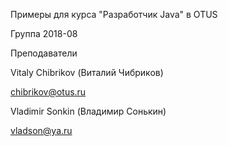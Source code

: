 Примеры для курса "Разработчик Java" в OTUS

Группа 2018-08

Преподаватели

Vitaly Chibrikov (Виталий Чибриков)

chibrikov@otus.ru

Vladimir Sonkin (Владимир Сонькин)

vladson@ya.ru
